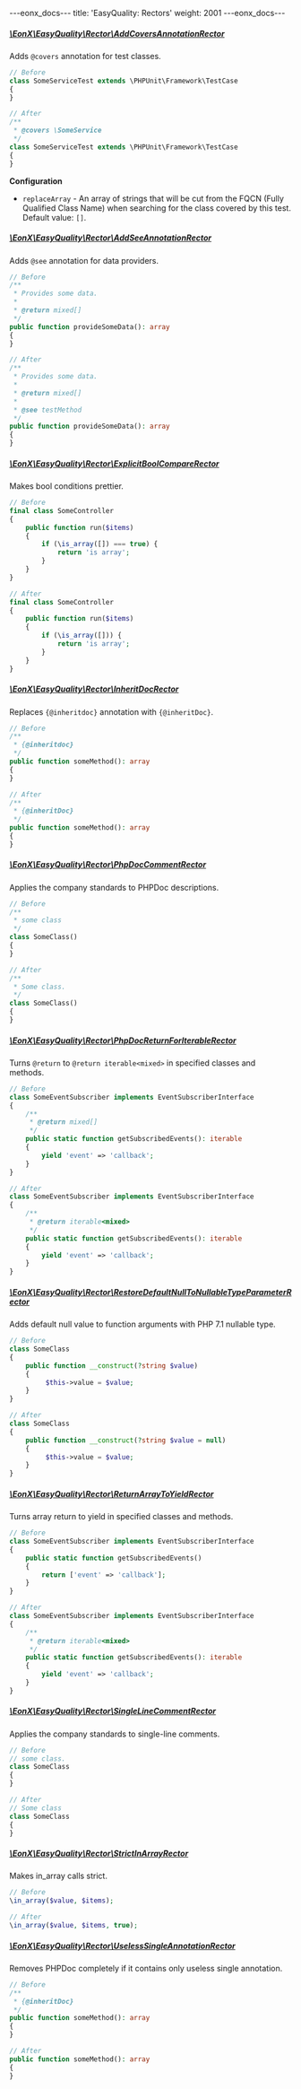 ---eonx_docs--- title: 'EasyQuality: Rectors' weight: 2001 ---eonx_docs---

##### [\EonX\EasyQuality\Rector\AddCoversAnnotationRector][1]

Adds `@covers` annotation for test classes.

```php
// Before
class SomeServiceTest extends \PHPUnit\Framework\TestCase
{
}
```

```php
// After
/**
 * @covers \SomeService
 */
class SomeServiceTest extends \PHPUnit\Framework\TestCase
{
}
```

**Configuration**

- `replaceArray` - An array of strings that will be cut from the FQCN (Fully Qualified Class Name) when searching for
  the class covered by this test. Default value: `[]`.

##### [\EonX\EasyQuality\Rector\AddSeeAnnotationRector][2]

Adds `@see` annotation for data providers.

```php
// Before
/**
 * Provides some data.
 *
 * @return mixed[]
 */
public function provideSomeData(): array
{
}
```

```php
// After
/**
 * Provides some data.
 *
 * @return mixed[]
 *
 * @see testMethod
 */
public function provideSomeData(): array
{
}
```

##### [\EonX\EasyQuality\Rector\ExplicitBoolCompareRector][3]

Makes bool conditions prettier.

```php
// Before
final class SomeController
{
    public function run($items)
    {
        if (\is_array([]) === true) {
            return 'is array';
        }
    }
}
```

```php
// After
final class SomeController
{
    public function run($items)
    {
        if (\is_array([])) {
            return 'is array';
        }
    }
}
```

##### [\EonX\EasyQuality\Rector\InheritDocRector][4]

Replaces `{@inheritdoc}` annotation with `{@inheritDoc}`.

```php
// Before
/**
 * {@inheritdoc}
 */
public function someMethod(): array
{
}
```

```php
// After
/**
 * {@inheritDoc}
 */
public function someMethod(): array
{
}
```

##### [\EonX\EasyQuality\Rector\PhpDocCommentRector][5]

Applies the company standards to PHPDoc descriptions.

```php
// Before
/**
 * some class
 */
class SomeClass()
{
}
```

```php
// After
/**
 * Some class.
 */
class SomeClass()
{
}
```

##### [\EonX\EasyQuality\Rector\PhpDocReturnForIterableRector][6]

Turns `@return` to `@return iterable<mixed>` in specified classes and methods.

```php
// Before
class SomeEventSubscriber implements EventSubscriberInterface
{
    /**
     * @return mixed[]
     */
    public static function getSubscribedEvents(): iterable
    {
        yield 'event' => 'callback';
    }
}
```

```php
// After
class SomeEventSubscriber implements EventSubscriberInterface
{
    /**
     * @return iterable<mixed>
     */
    public static function getSubscribedEvents(): iterable
    {
        yield 'event' => 'callback';
    }
}
```

##### [\EonX\EasyQuality\Rector\RestoreDefaultNullToNullableTypeParameterRector][7]

Adds default null value to function arguments with PHP 7.1 nullable type.

```php
// Before
class SomeClass
{
    public function __construct(?string $value)
    {
         $this->value = $value;
    }
}
```

```php
// After
class SomeClass
{
    public function __construct(?string $value = null)
    {
         $this->value = $value;
    }
}
```

##### [\EonX\EasyQuality\Rector\ReturnArrayToYieldRector][8]

Turns array return to yield in specified classes and methods.

```php
// Before
class SomeEventSubscriber implements EventSubscriberInterface
{
    public static function getSubscribedEvents()
    {
        return ['event' => 'callback'];
    }
}
```

```php
// After
class SomeEventSubscriber implements EventSubscriberInterface
{
    /**
     * @return iterable<mixed>
     */
    public static function getSubscribedEvents(): iterable
    {
        yield 'event' => 'callback';
    }
}
```

##### [\EonX\EasyQuality\Rector\SingleLineCommentRector][9]

Applies the company standards to single-line comments.

```php
// Before
// some class.
class SomeClass
{
}
```

```php
// After
// Some class
class SomeClass
{
}
```

##### [\EonX\EasyQuality\Rector\StrictInArrayRector][10]

Makes in_array calls strict.

```php
// Before
\in_array($value, $items);
```

```php
// After
\in_array($value, $items, true);
```

##### [\EonX\EasyQuality\Rector\UselessSingleAnnotationRector][11]

Removes PHPDoc completely if it contains only useless single annotation.

```php
// Before
/**
 * {@inheritDoc}
 */
public function someMethod(): array
{
}
```

```php
// After
public function someMethod(): array
{
}
```

[1]: https://github.com/eonx-com/easy-quality/blob/main/src/Rector/AddCoversAnnotationRector.php

[2]: https://github.com/eonx-com/easy-quality/blob/main/src/Rector/AddSeeAnnotationRector.php

[3]: https://github.com/eonx-com/easy-quality/blob/main/src/Rector/ExplicitBoolCompareRector.php

[4]: https://github.com/eonx-com/easy-quality/blob/main/src/Rector/InheritDocRector.php

[5]: https://github.com/eonx-com/easy-quality/blob/main/src/Rector/PhpDocCommentRector.php

[6]: https://github.com/eonx-com/easy-quality/blob/main/src/Rector/PhpDocReturnForIterableRector.php

[7]: https://github.com/eonx-com/easy-quality/blob/main/src/Rector/RestoreDefaultNullToNullableTypeParameterRector.php

[8]: https://github.com/eonx-com/easy-quality/blob/main/src/Rector/ReturnArrayToYieldRector.php

[9]: https://github.com/eonx-com/easy-quality/blob/main/src/Rector/SingleLineCommentRector.php

[10]: https://github.com/eonx-com/easy-quality/blob/main/src/Rector/StrictInArrayRector.php

[11]: https://github.com/eonx-com/easy-quality/blob/main/src/Rector/UselessSingleAnnotationRector.php
